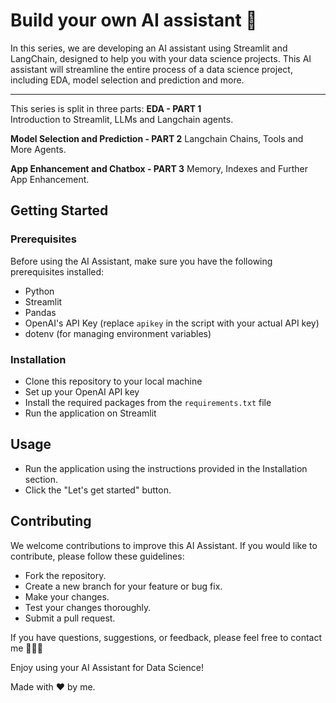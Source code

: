 # Build your own AI assistant 🤖

In this series, we are developing an AI assistant using Streamlit and LangChain, designed to help you with your data science projects. This AI assistant will streamline the entire process of a data science project, including EDA, model selection and prediction and more.

--- 

This series is split in three parts:
**EDA - PART 1** </br>
Introduction to Streamlit, LLMs and Langchain agents.

**Model Selection and Prediction - PART 2** 
Langchain Chains, Tools and More Agents.

**App Enhancement and Chatbox - PART 3** 
Memory, Indexes and Further App Enhancement.


## Getting Started

### Prerequisites

Before using the AI Assistant, make sure you have the following prerequisites installed:

- Python
- Streamlit
- Pandas
- OpenAI's API Key (replace `apikey` in the script with your actual API key)
- dotenv (for managing environment variables)

### Installation
- Clone this repository to your local machine
- Set up your OpenAI API key
- Install the required packages from the `requirements.txt` file
- Run the application on Streamlit

## Usage
- Run the application using the instructions provided in the Installation section.
- Click the "Let's get started" button.

## Contributing
We welcome contributions to improve this AI Assistant. If you would like to contribute, please follow these guidelines:

- Fork the repository.
- Create a new branch for your feature or bug fix.
- Make your changes.
- Test your changes thoroughly.
- Submit a pull request.


If you have questions, suggestions, or feedback, please feel free to contact me 👱🏻‍♀️

Enjoy using your AI Assistant for Data Science! 

Made with ❤️ by me.

